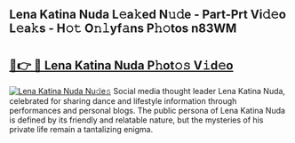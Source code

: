 ## Lena Katina Nuda L𝚎a𝚔ed N𝚞𝚍e - Part-Prt Vi𝚍𝚎o L𝚎a𝚔s - H𝚘𝚝 O𝚗𝚕yf𝚊ns P𝚑𝚘tos n83WM

# <h2><a href="http://kfeb8r8.oniu.top/?m=Lena+Katina+Nuda">🔗👉 🔴 Lena Katina Nuda P𝚑ot𝚘𝚜 V𝚒d𝚎o</a></h2>

[![Lena Katina Nuda Nu𝚍e𝚜](https://i.imgur.com/0qMVB7G.gif)](http://kfeb8r8.oniu.top/?m=Lena+Katina+Nuda)
Social media thought leader Lena Katina Nuda, celebrated for sharing dance and lifestyle information through performances and personal blogs. The public persona of Lena Katina Nuda is defined by its friendly and relatable nature, but the mysteries of his private life remain a tantalizing enigma.  
